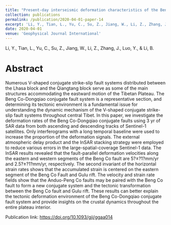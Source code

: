 ```yaml
---
title: "Present-day interseismic deformation characteristics of the Beng Co-Dongqiao conjugate fault system in central Tibet: implications from InSAR observations"
collection: publications
permalink: /publication/2020-04-01-paper-14
excerpt: 'Li, Y., Tian, L., Yu, C., Su, Z., Jiang, W., Li, Z., Zhang, J., Luo, Y., &amp; Li, B. '
date: 2020-04-01
venue: 'Geophysical Journal International'
---
```

Li, Y., Tian, L., Yu, C., Su, Z., Jiang, W., Li, Z., Zhang, J., Luo, Y., &amp; Li, B. 

Abstract
=====
Numerous V-shaped conjugate strike-slip fault systems distributed between the Lhasa block and the Qiangtang block serve as some of the main structures accommodating the eastward motion of the Tibetan Plateau. The Beng Co-Dongqiao conjugate fault system is a representative section, and determining its tectonic environment is a fundamental issue for understanding the dynamic mechanism of the V-shaped conjugate strike-slip fault systems throughout central Tibet. In this paper, we investigate the deformation rates of the Beng Co-Dongqiao conjugate faults using 3 yr of SAR data from both ascending and descending tracks of Sentinel-1 satellites. Only interferograms with a long temporal baseline were used to increase the proportion of the deformation signals. The external atmospheric delay product and the InSAR stacking strategy were employed to reduce various errors in the large-spatial-coverage Sentinel-1 data. The InSAR results revealed that the fault-parallel deformation velocities along the eastern and western segments of the Beng Co fault are 5?±?1?mm/yr and 2.5?±?1?mm/yr, respectively. The second invariant of the horizontal strain rates shows that the accumulated strain is centered on the eastern segment of the Beng Co Fault and Gulu rift. The velocity and strain rate fields show that the Anduo-Peng Co faults may be paired with the Beng Co fault to form a new conjugate system and the tectonic transformation between the Beng Co fault and Gulu rift. These results can better explain the tectonic deformation environment of the Beng Co-Dongqiao conjugate fault system and provide insights on the crustal dynamics throughout the entire plateau interior.  

Publication link: https://doi.org/10.1093/gji/ggaa014
